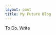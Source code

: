 ```yaml
---
layout: post
title: My Future Blog       
---
```


To Do.  Write

<!--![_config.yml]({{ site.baseurl }}/images/config.png) -->